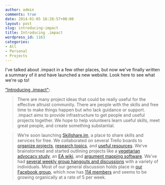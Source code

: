 ```yaml
---
author: admin
comments: true
date: 2014-01-05 16:28:57+00:00
layout: post
slug: introducing-impact
title: Introducing .impact
wordpress_id: 1163
categories:
- All
- Personal
- Projects
---
```


I've talked about .impact in a few other places, but now we've finally written a summary of it and have launched a new website. Look here to see what we're up to!

["Introducing .impact"](http://dotimpact.im/2014/01/05/introducing-dotimpact/):

> There are many project ideas that could be really useful for the effective altruist community. There are people with the skills and free time to make things happen but who lack guidance or support. .impact aims to provide infrastructure to get people and useful projects together. We hope to help volunteers learn useful skills, meet great people, and create something substantial.

> We’re soon launching [Skillshare.im](http://skillshare.im/), a place to share skills and services for free. We collaborated on several Trello boards to [organize projects](https://trello.com/b/npVl3e9d/effective-altruist-project-board), [research topics](https://trello.com/b/shY5TwCm/effective-altruist-research-topics), and [useful resources](https://trello.com/b/F3O577AH/ea-productivity-resources). We’ve brainstormed and started outlining projects like a [vegetarian advocacy study](https://impact.hackpad.com/Studying-Vegetarian-Advocacy-m11aW51ENVW), an [EA wiki](https://impact.hackpad.com/EA-Wiki-y8z6wp5yCxD), and [argument mapping software](https://impact.hackpad.com/Argument-Mapper-hNKt3IU7gAv). We’ve had [several weekly group hangouts and discussions](http://dotimpact.im/meetings.html) with a variety of individuals. Most of our general discussion holds place in [our Facebook group](https://www.facebook.com/groups/dotimpact/), which now has [114 members](https://www.facebook.com/groups/dotimpact/members/) and seems to be growing organically at a rate of 5 per week.
